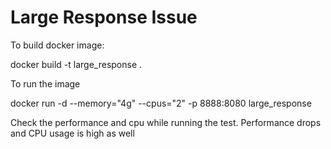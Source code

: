 # Large Response Issue

To build docker image:

docker build -t large_response .  

To run the image

docker run -d --memory="4g" --cpus="2" -p 8888:8080 large_response

Check the performance and cpu while running the test. Performance drops and CPU usage is high as well
